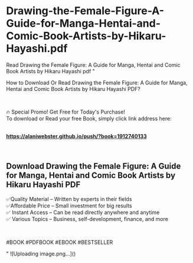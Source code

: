# Drawing-the-Female-Figure-A-Guide-for-Manga-Hentai-and-Comic-Book-Artists-by-Hikaru-Hayashi.pdf
Read Drawing the Female Figure: A Guide for Manga, Hentai and Comic Book Artists by Hikaru Hayashi pdf
"<p>How to Download Or Read Drawing the Female Figure: A Guide for Manga, Hentai and Comic Book Artists by Hikaru Hayashi PDF?</p>
<p>&nbsp;</p>
<p>&#128293;  Special Promo! Get Free for Today's Purchase!<br />To download or Read your free Book, simply click link address here:&nbsp;<br />&nbsp;</p>
<p><a href=""https://alaniwebster.github.io/push/?book=1912740133""><strong>https://alaniwebster.github.io/push/?book=1912740133</strong></a></p>
<p>&nbsp;</p>
<h2>Download Drawing the Female Figure: A Guide for Manga, Hentai and Comic Book Artists by Hikaru Hayashi PDF</h2>
<p>&#x2705;Quality Material &ndash; Written by experts in their fields<br />&#x2705;Affordable Price &ndash; Small investment for big results<br />&#x2705; Instant Access &ndash; Can be read directly anywhere and anytime<br />&#x2705; Various Topics &ndash; Business, self-development, finance, and more</p>
<p>&nbsp;</p>
<p>#BOOK #PDFBOOK #EBOOK #BESTSELLER</p>
"
![Uploading image.png…]()
